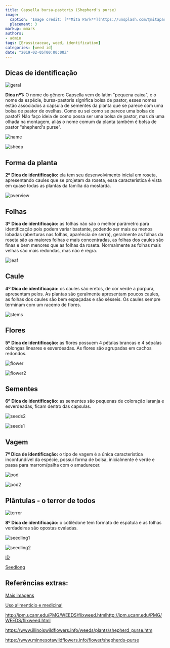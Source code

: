 ```yaml
---
title: Capsella bursa-pastoris (Shepherd's purse)
image:
  caption: 'Image credit: [**Mita Park**](https://unsplash.com/@mitapark?utm_source=unsplash&utm_medium=referral&utm_content=creditCopyText)'
  placement: 3
markup: mmark
authors:
- admin
tags: [Brassicaceae, weed, identification]
categories: [weed id]
date: "2019-02-05T00:00:00Z"
---
```

## Dicas de identificação

![geral](https://github.com/vitoranunciato/academic-kickstart/blob/master/content/pt/post/capsella%20bursa-pastoris/image/geral.jpg?raw=true)

**Dica nº1:** O nome do gênero Capsella vem do latim "pequena caixa", e o nome da espécie, bursa-pastoris significa bolsa de pastor, esses nomes estão associados a capsula de sementes da planta que se parece com uma bolsa de pastor de ovelhas. Como eu sei como se parece uma bolsa de pasto!? Não faço ideia de como possa ser uma bolsa de pastor, mas dá uma olhada na montagem, aliás o nome comum da planta também é bolsa de pastor "shepherd's purse".

![name](https://github.com/vitoranunciato/academic-kickstart/blob/master/content/pt/post/capsella%20bursa-pastoris/image/name.jpg?raw=truehttps://github.com/vitoranunciato/academic-kickstart/blob/master/content/pt/post/capsella%20bursa-pastoris/image/name.jpg?raw=true)

![sheep](https://media.giphy.com/media/2wfDH6nZQ58DS/giphy.gif)

## Forma da planta

**2º Dica de identificação:** ela tem seu desenvolvimento inicial em roseta, apresentando caules que se projetam da roseta, essa característica é vista em quase todas as plantas da família da mostarda.

![overview](https://github.com/vitoranunciato/academic-kickstart/blob/master/content/pt/post/capsella%20bursa-pastoris/image/overview.jpg?raw=true)

## Folhas 

**3º Dica de identificação:** as folhas não são o melhor parâmetro para identificação pois podem variar bastante, podendo ser mais ou menos lobadas (aberturas nas folhas, aparência de serra), geralmente as folhas da roseta são as maiores folhas e mais concentradas, as folhas dos caules são finas e bem menores que as folhas da roseta.
Normalmente as folhas mais velhas são mais redondas, mas não é regra.

![leaf](https://github.com/vitoranunciato/academic-kickstart/blob/master/content/pt/post/capsella%20bursa-pastoris/image/leaf.jpg?raw=true)

## Caule

**4º Dica de identificação:** os caules são eretos, de cor verde a púrpura, apresentam pelos. As plantas são geralmente apresentam poucos caules, as folhas dos caules são bem espaçadas e são sésseis. Os caules sempre terminam com um racemo de flores.

![stems](https://github.com/vitoranunciato/academic-kickstart/blob/master/content/pt/post/capsella%20bursa-pastoris/image/stems.jpg?raw=true)

## Flores

**5º Dica de identificação:** as flores possuem 4 pétalas brancas e 4 sépalas oblongas lineares e esverdeadas. As flores são agrupadas em cachos redondos.

![flower](https://github.com/vitoranunciato/academic-kickstart/blob/master/content/pt/post/capsella%20bursa-pastoris/image/flower.jpg?raw=true)

![flower2](https://github.com/vitoranunciato/academic-kickstart/blob/master/content/pt/post/capsella%20bursa-pastoris/image/flower2.jpg?raw=true)


## Sementes
**6º Dica de identificação:** as sementes são pequenas de coloração laranja e esverdeadas, ficam dentro das capsulas.

![seeds2](https://github.com/vitoranunciato/academic-kickstart/blob/master/content/pt/post/capsella%20bursa-pastoris/image/seeds1.png?raw=true)

![seeds1](https://github.com/vitoranunciato/academic-kickstart/blob/master/content/pt/post/capsella%20bursa-pastoris/image/seeds.jpg?raw=true)

## Vagem
**7º Dica de identificação:** o tipo de vagem é a única característica inconfundível da espécie, possui forma de bolsa, inicialmente é verde e passa para marrom/palha com o amadurecer.

![pod](https://github.com/vitoranunciato/academic-kickstart/blob/master/content/pt/post/capsella%20bursa-pastoris/image/pods2.jpg?raw=true)

![pod2](https://github.com/vitoranunciato/academic-kickstart/blob/master/content/pt/post/capsella%20bursa-pastoris/image/pods1.jpg?raw=true)

## Plântulas - o terror de todos
![terror](https://media.giphy.com/media/rfPpBcSl18K6A/giphy.gif)

**8º Dica de identificação:** o cotilédone tem formato de espátula e as folhas verdadeiras são opostas ovaladas.

![seedling1](https://github.com/vitoranunciato/academic-kickstart/blob/master/content/pt/post/capsella%20bursa-pastoris/image/seedling1.jpg?raw=true)

![seedling2](https://github.com/vitoranunciato/academic-kickstart/blob/master/content/pt/post/capsella%20bursa-pastoris/image/seedling2.jpg?raw=true)

[ID](https://www.youtube.com/watch?v=d5UNyGahR88)

[Seedlong](https://www.youtube.com/watch?v=sj_qeSvroM8)

## Referências extras:
[Mais imagens](https://calphotos.berkeley.edu/cgi/img_query?where-lifeform=any&rel-taxon=contains&where-taxon=Capsella+bursa-pastoris&rel-namesoup=matchphrase&where-namesoup=&rel-location=matchphrase&where-location=&rel-county=eq&where-county=any&rel-state=eq&where-state=any&rel-country=eq&where-country=any&where-collectn=any&rel-photographer=contains&where-photographer=&rel-kwid=equals&where-kwid=&max_rows=24)

[Uso alimentício e medicinal](https://pfaf.org/user/plant.aspx?LatinName=Capsella+bursa-pastoris)

http://ipm.ucanr.edu/PMG/WEEDS/flixweed.htmlhttp://ipm.ucanr.edu/PMG/WEEDS/flixweed.html

https://www.illinoiswildflowers.info/weeds/plants/shepherd_purse.htm

https://www.minnesotawildflowers.info/flower/shepherds-purse

